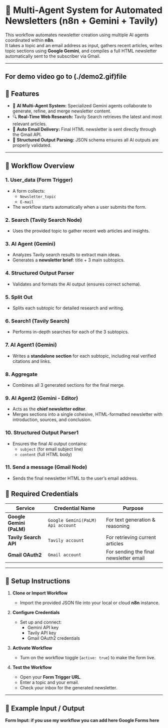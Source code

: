 # 📰 Multi-Agent System for Automated Newsletters (n8n + Gemini + Tavily)

This workflow automates newsletter creation using multiple AI agents coordinated within **n8n**.  
It takes a topic and an email address as input, gathers recent articles, writes topic sections using **Google Gemini**, and compiles a full HTML newsletter automatically sent to the subscriber via Gmail.

---
## For demo video  go to (./demo2.gif)file

## 🚀 Features

- 🧠 **AI Multi-Agent System:** Specialized Gemini agents collaborate to generate, refine, and merge newsletter content.
- 🔍 **Real-Time Web Research:** Tavily Search retrieves the latest and most relevant articles.
- 📧 **Auto Email Delivery:** Final HTML newsletter is sent directly through the Gmail API.
- 🧾 **Structured Output Parsing:** JSON schema ensures all AI outputs are properly validated.

---

## 🧩 Workflow Overview

### 1. **User_data (Form Trigger)**
- A form collects:
  - `Newsletter_topic`
  - `E-mail`
- The workflow starts automatically when a user submits the form.

### 2. **Search (Tavily Search Node)**
- Uses the provided topic to gather recent web articles and insights.

### 3. **AI Agent (Gemini)**
- Analyzes Tavily search results to extract main ideas.
- Generates a **newsletter brief**: title + 3 main subtopics.

### 4. **Structured Output Parser**
- Validates and formats the AI output (ensures correct schema).

### 5. **Split Out**
- Splits each subtopic for detailed research and writing.

### 6. **Search1 (Tavily Search)**
- Performs in-depth searches for each of the 3 subtopics.

### 7. **AI Agent1 (Gemini)**
- Writes a **standalone section** for each subtopic, including real verified citations and links.

### 8. **Aggregate**
- Combines all 3 generated sections for the final merge.

### 9. **AI Agent2 (Gemini - Editor)**
- Acts as the **chief newsletter editor**.
- Merges sections into a single cohesive, HTML-formatted newsletter with introduction, sources, and conclusion.

### 10. **Structured Output Parser1**
- Ensures the final AI output contains:
  - `subject` (for email subject line)
  - `content` (full HTML body)

### 11. **Send a message (Gmail Node)**
- Sends the final newsletter HTML to the user’s email address.


## 🔐 Required Credentials

| Service | Credential Name | Purpose |
|----------|----------------|----------|
| **Google Gemini (PaLM)** | `Google Gemini(PaLM) Api account` | For text generation & reasoning |
| **Tavily Search API** | `Tavily account` | For retrieving current articles |
| **Gmail OAuth2** | `Gmail account` | For sending the final newsletter email |

---

## 🧰 Setup Instructions

1. **Clone or Import Workflow**
   - Import the provided JSON file into your local or cloud **n8n** instance.

2. **Configure Credentials**
   - Set up and connect:
     - Gemini API key
     - Tavily API key
     - Gmail OAuth2 credentials

3. **Activate Workflow**
   - Turn on the workflow toggle (`active: true`) to make the form live.

4. **Test the Workflow**
   - Open your **Form Trigger URL**.
   - Enter a topic and your email.
   - Check your inbox for the generated newsletter.

---

## 💌 Example Input / Output

**Form Input: if you use my workflow you can add here Google Forms here**
